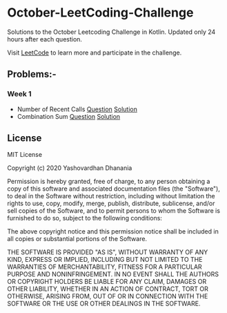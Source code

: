 # October-LeetCoding-Challenge
Solutions to the October Leetcoding Challenge in Kotlin. Updated only 24 hours after each question.

Visit [LeetCode](https://leetcode.com/) to learn more and participate in the challenge.

## Problems:-
### Week 1
- Number of Recent Calls [Question](src/questions/week1/Number-of-Recent-Calls.md) [Solution](src/solutions/week1/RecentCounter.kt)
- Combination Sum [Question](src/questions/week1/Combination-Sum.md) [Solution](src/solutions/week1/RecentCounter.kt)

## License
MIT License

Copyright (c) 2020 Yashovardhan Dhanania 

Permission is hereby granted, free of charge, to any person obtaining a copy
of this software and associated documentation files (the "Software"), to deal
in the Software without restriction, including without limitation the rights
to use, copy, modify, merge, publish, distribute, sublicense, and/or sell
copies of the Software, and to permit persons to whom the Software is
furnished to do so, subject to the following conditions:

The above copyright notice and this permission notice shall be included in all
copies or substantial portions of the Software.

THE SOFTWARE IS PROVIDED "AS IS", WITHOUT WARRANTY OF ANY KIND, EXPRESS OR
IMPLIED, INCLUDING BUT NOT LIMITED TO THE WARRANTIES OF MERCHANTABILITY,
FITNESS FOR A PARTICULAR PURPOSE AND NONINFRINGEMENT. IN NO EVENT SHALL THE
AUTHORS OR COPYRIGHT HOLDERS BE LIABLE FOR ANY CLAIM, DAMAGES OR OTHER
LIABILITY, WHETHER IN AN ACTION OF CONTRACT, TORT OR OTHERWISE, ARISING FROM,
OUT OF OR IN CONNECTION WITH THE SOFTWARE OR THE USE OR OTHER DEALINGS IN THE
SOFTWARE.
